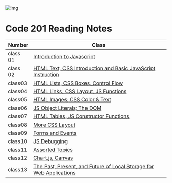 ![img](https://1.bp.blogspot.com/-6rWWn8t8ojQ/XvScU746AzI/AAAAAAAAXps/AcMBispMAREOaleECiNXgHoVM44e6cdnACK4BGAsYHg/s2000/reading%2Bnotes.png)
# Code 201 Reading Notes

| Number      | Class |
| ----------- | ----------- |
| class 01    |   [Introduction to Javascript](https://enasbatayneh.github.io/Reading-notes_201/class-01)|
| class 02 |[HTML Text, CSS Introduction and Basic JavaScript Instruction](https://enasbatayneh.github.io/Reading-notes_201/class-02)|
|class03|[HTML Lists, CSS Boxes, Control Flow](https://enasbatayneh.github.io/Reading-notes_201/class03)|
|class04|[HTML Links, CSS Layout, JS Functions](https://enasbatayneh.github.io/Reading-notes_201/class04)|
|class05|[HTML Images; CSS Color & Text](https://enasbatayneh.github.io/Reading-notes_201/class05)|
|class06| [ JS Object Literals; The DOM](https://enasbatayneh.github.io/Reading-notes_201/class06)|
|class07|[HTML Tables, JS Constructor Functions](https://enasbatayneh.github.io/Reading-notes_201/class07)|
| class08   | [More CSS Layout](https://enasbatayneh.github.io/Reading-notes_201/class08)|
| class09   |  [Forms and Events](https://enasbatayneh.github.io/Reading-notes_201/class09)|
| class10   | [JS Debugging](https://enasbatayneh.github.io/Reading-notes_201/class10)|
| class11   | [Assorted Topics](https://enasbatayneh.github.io/Reading-notes_201/class11)|
| class12   | [Chart.js, Canvas](https://enasbatayneh.github.io/Reading-notes_201/class12)|
| class13   | [The Past, Present, and Future of Local Storage for Web Applications](https://enasbatayneh.github.io/Reading-notes_201/class13)|
